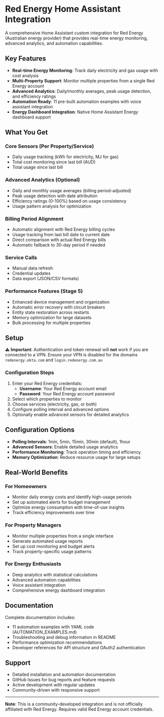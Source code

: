 # Red Energy Home Assistant Integration

A comprehensive Home Assistant custom integration for Red Energy (Australian energy provider) that provides real-time energy monitoring, advanced analytics, and automation capabilities.

## Key Features

- **Real-time Energy Monitoring**: Track daily electricity and gas usage with cost analysis
- **Multi-Property Support**: Monitor multiple properties from a single Red Energy account
- **Advanced Analytics**: Daily/monthly averages, peak usage detection, and efficiency ratings
- **Automation Ready**: 11 pre-built automation examples with voice assistant integration
- **Energy Dashboard Integration**: Native Home Assistant Energy dashboard support

## What You Get

### Core Sensors (Per Property/Service)
- Daily usage tracking (kWh for electricity, MJ for gas)
- Total cost monitoring since last bill (AUD)
- Total usage since last bill

### Advanced Analytics (Optional)
- Daily and monthly usage averages (billing period-adjusted)
- Peak usage detection with date attribution  
- Efficiency ratings (0-100%) based on usage consistency
- Usage pattern analysis for optimization

### Billing Period Alignment
- Automatic alignment with Red Energy billing cycles
- Usage tracking from last bill date to current date
- Direct comparison with actual Red Energy bills
- Automatic fallback to 30-day period if needed

### Service Calls
- Manual data refresh
- Credential updates
- Data export (JSON/CSV formats)

### Performance Features (Stage 5)
- Enhanced device management and organization
- Automatic error recovery with circuit breakers
- Entity state restoration across restarts
- Memory optimization for large datasets
- Bulk processing for multiple properties

## Setup

⚠️ **Important**: Authentication and token renewal will **not** work if you are connected to a VPN. Ensure your VPN is disabled for the domains `redenergy.okta.com` and `login.redenergy.com.au`

### Configuration Steps

1. Enter your Red Energy credentials:
   - **Username**: Your Red Energy account email
   - **Password**: Your Red Energy account password
2. Select which properties to monitor
3. Choose services (electricity, gas, or both)
4. Configure polling interval and advanced options
5. Optionally enable advanced sensors for detailed analytics

## Configuration Options

- **Polling Intervals**: 1min, 5min, 15min, 30min (default), 1hour
- **Advanced Sensors**: Enable detailed usage analytics
- **Performance Monitoring**: Track operation timing and efficiency
- **Memory Optimization**: Reduce resource usage for large setups

## Real-World Benefits

### For Homeowners
- Monitor daily energy costs and identify high-usage periods
- Set up automated alerts for budget management
- Optimize energy consumption with time-of-use insights
- Track efficiency improvements over time

### For Property Managers  
- Monitor multiple properties from a single interface
- Generate automated usage reports
- Set up cost monitoring and budget alerts
- Track property-specific usage patterns

### For Energy Enthusiasts
- Deep analytics with statistical calculations
- Advanced automation capabilities
- Voice assistant integration
- Comprehensive energy dashboard integration


## Documentation

Complete documentation includes:
- 11 automation examples with YAML code (AUTOMATION_EXAMPLES.md)
- Troubleshooting and debug information in README
- Performance optimization recommendations
- Developer references for API structure and OAuth2 authentication

## Support

- Detailed installation and automation documentation
- GitHub Issues for bug reports and feature requests
- Active development with regular updates
- Community-driven with responsive support

---

**Note**: This is a community-developed integration and is not officially affiliated with Red Energy. Requires valid Red Energy account credentials.